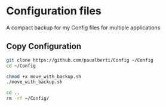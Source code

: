 # Configuration files

A compact backup for my Config files for multiple applications

## Copy Configuration

```bash
git clone https://github.com/paualberti/Config ~/Config
cd ~/Config

chmod +x move_with_backup.sh
./move_with_backup.sh

cd ..
rm -rf ~/Config/
```
